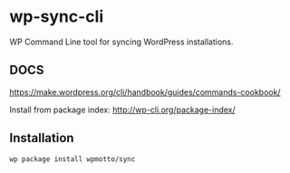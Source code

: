 # wp-sync-cli
WP Command Line tool for syncing WordPress installations.


## DOCS
https://make.wordpress.org/cli/handbook/guides/commands-cookbook/

Install from package index: http://wp-cli.org/package-index/

## Installation
`wp package install wpmotto/sync`
